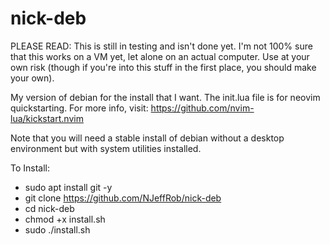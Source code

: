 # nick-deb
PLEASE READ: This is still in testing and isn't done yet. I'm not 100% sure that this works on a VM yet, let alone on an actual computer. Use at your own risk (though if you're into this stuff in the first place, you should make your own).

My version of debian for the install that I want. The init.lua file is for neovim quickstarting. For more info, visit: https://github.com/nvim-lua/kickstart.nvim

Note that you will need a stable install of debian without a desktop environment but with system utilities installed.

To Install:
* sudo apt install git -y
* git clone https://github.com/NJeffRob/nick-deb
* cd nick-deb
* chmod +x install.sh
* sudo ./install.sh
